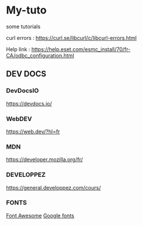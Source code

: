 # My-tuto
some tutorials



curl errors : https://curl.se/libcurl/c/libcurl-errors.html

Help link : https://help.eset.com/esmc_install/70/fr-CA/odbc_configuration.html



## DEV DOCS

### DevDocsIO
  https://devdocs.io/

### WebDEV
  https://web.dev/?hl=fr

### MDN
  https://developer.mozilla.org/fr/

### DEVELOPPEZ
https://general.developpez.com/cours/

### FONTS

<a href="https://cdnjs.com/libraries/font-awesome">Font Awesome<a/>
<a href="https://fonts.google.com/">Google fonts<a/>

